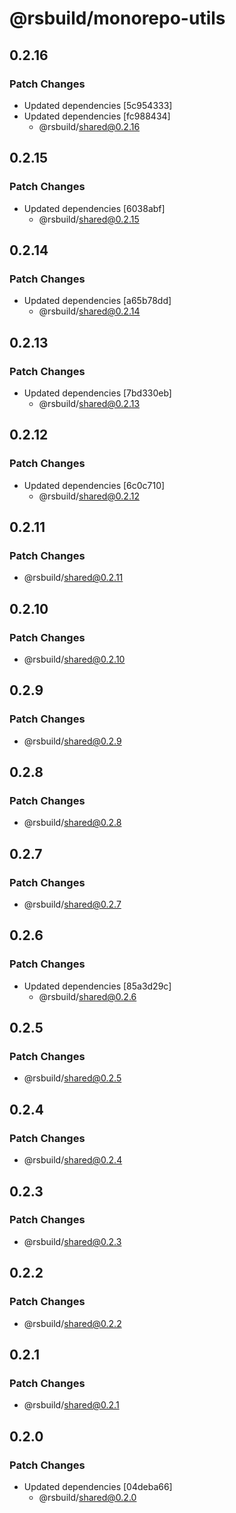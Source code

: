 # @rsbuild/monorepo-utils

## 0.2.16

### Patch Changes

- Updated dependencies [5c954333]
- Updated dependencies [fc988434]
  - @rsbuild/shared@0.2.16

## 0.2.15

### Patch Changes

- Updated dependencies [6038abf]
  - @rsbuild/shared@0.2.15

## 0.2.14

### Patch Changes

- Updated dependencies [a65b78dd]
  - @rsbuild/shared@0.2.14

## 0.2.13

### Patch Changes

- Updated dependencies [7bd330eb]
  - @rsbuild/shared@0.2.13

## 0.2.12

### Patch Changes

- Updated dependencies [6c0c710]
  - @rsbuild/shared@0.2.12

## 0.2.11

### Patch Changes

- @rsbuild/shared@0.2.11

## 0.2.10

### Patch Changes

- @rsbuild/shared@0.2.10

## 0.2.9

### Patch Changes

- @rsbuild/shared@0.2.9

## 0.2.8

### Patch Changes

- @rsbuild/shared@0.2.8

## 0.2.7

### Patch Changes

- @rsbuild/shared@0.2.7

## 0.2.6

### Patch Changes

- Updated dependencies [85a3d29c]
  - @rsbuild/shared@0.2.6

## 0.2.5

### Patch Changes

- @rsbuild/shared@0.2.5

## 0.2.4

### Patch Changes

- @rsbuild/shared@0.2.4

## 0.2.3

### Patch Changes

- @rsbuild/shared@0.2.3

## 0.2.2

### Patch Changes

- @rsbuild/shared@0.2.2

## 0.2.1

### Patch Changes

- @rsbuild/shared@0.2.1

## 0.2.0

### Patch Changes

- Updated dependencies [04deba66]
  - @rsbuild/shared@0.2.0
